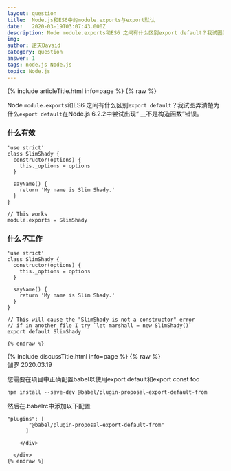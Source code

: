 ```yaml
---
layout: question
title:  Node.js和ES6中的module.exports与export默认
date:   2020-03-19T03:07:43.000Z
description: Node module.exports和ES6 之间有什么区别export default？我试图弄清楚为什么export default在Node.js...
img: 
author: 逆天Davaid
category: question
answer: 1
tags: node.js Node.js
topic: Node.js
---
```

<div class="article-root">
  <div class="article">
    {% include articleTitle.html info=page %}
    {% raw %}
    <div class="article-content"><p><font style="vertical-align: inherit;"><font style="vertical-align: inherit;">Node </font></font><code>module.exports</code><font style="vertical-align: inherit;"><font style="vertical-align: inherit;">和ES6 </font><font style="vertical-align: inherit;">之间有什么区别</font></font><code>export default</code><font style="vertical-align: inherit;"><font style="vertical-align: inherit;">？</font><font style="vertical-align: inherit;">我试图弄清楚为什么</font></font><code>export default</code><font style="vertical-align: inherit;"><font style="vertical-align: inherit;">在Node.js 6.2.2中</font><font style="vertical-align: inherit;">尝试出现“ __不是构造函数”错误</font><font style="vertical-align: inherit;">。</font></font></p>

<h3><font style="vertical-align: inherit;"><font style="vertical-align: inherit;">什么有效</font></font></h3>

<pre><code>'use strict'<font></font>
class SlimShady {<font></font>
  constructor(options) {<font></font>
    this._options = options<font></font>
  }<font></font>
<font></font>
  sayName() {<font></font>
    return 'My name is Slim Shady.'<font></font>
  }<font></font>
}<font></font>
<font></font>
// This works<font></font>
module.exports = SlimShady<font></font>
</code></pre>

<h3><font style="vertical-align: inherit;"><font style="vertical-align: inherit;">什么</font></font><em><font style="vertical-align: inherit;"><font style="vertical-align: inherit;">不</font></font></em><font style="vertical-align: inherit;"><font style="vertical-align: inherit;">工作</font></font></h3>

<pre><code>'use strict'<font></font>
class SlimShady {<font></font>
  constructor(options) {<font></font>
    this._options = options<font></font>
  }<font></font>
<font></font>
  sayName() {<font></font>
    return 'My name is Slim Shady.'<font></font>
  }<font></font>
}<font></font>
<font></font>
// This will cause the "SlimShady is not a constructor" error<font></font>
// if in another file I try `let marshall = new SlimShady()`<font></font>
export default SlimShady<font></font>
</code></pre></div>
    {% endraw %}
  </div>

  <div class="discuss-wrapper">
    {% include discussTitle.html info=page %}
    {% raw %}
    <div class="discuss-item">
        <div class="discuss-parent">
          <div class="discuss-meta">
            <span class="discuss-user">伽罗</span>
            <span class="discuss-time">2020.03.19</span>
          </div>
          <div class="discuss-comment"><p><font style="vertical-align: inherit;"><font style="vertical-align: inherit;">您需要在项目中正确配置babel以使用export default和export const foo </font></font></p>

<pre><code>npm install --save-dev @babel/plugin-proposal-export-default-from
</code></pre>

<p><font style="vertical-align: inherit;"><font style="vertical-align: inherit;">然后在.babelrc中添加以下配置</font></font></p>

<pre><code>"plugins": [ <font></font>
       "@babel/plugin-proposal-export-default-from"<font></font>
      ]<font></font>
</code></pre></div>
        </div>
        
      </div>
    {% endraw %}
  </div>
<div>
